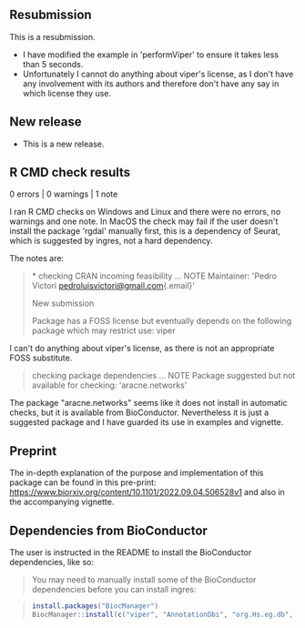## Resubmission
This is a resubmission. 
- I have modified the example in 'performViper' to ensure it takes less than 5 seconds.
- Unfortunately I cannot do anything about viper's license, as I don't have any involvement with its authors and therefore don't have any say in which license they use.


## New release
-   This is a new release.

## R CMD check results

0 errors \| 0 warnings \| 1 note

I ran R CMD checks on Windows and Linux and there were no errors, no warnings and one note. In MacOS the check may fail if the user doesn't install the package 'rgdal' manually first, this is a dependency of Seurat, which is suggested by ingres, not a hard dependency.

The notes are:

> \* checking CRAN incoming feasibility ... NOTE Maintainer: 'Pedro Victori [pedroluisvictori\@gmail.com](mailto:pedroluisvictori@gmail.com){.email}'
>
> New submission
>
> Package has a FOSS license but eventually depends on the following package which may restrict use: viper

I can't do anything about viper's license, as there is not an appropriate FOSS substitute.


> checking package dependencies ... NOTE Package suggested but not available for checking: 'aracne.networks'

The package "aracne.networks" seems like it does not install in automatic checks, but it is available from BioConductor. Nevertheless it is just a suggested package and I have guarded its use in examples and vignette.

## Preprint

The in-depth explanation of the purpose and implementation of this package can be found in this pre-print: <https://www.biorxiv.org/content/10.1101/2022.09.04.506528v1> and also in the accompanying vignette.

## Dependencies from BioConductor

The user is instructed in the README to install the BioConductor dependencies, like so:

> You may need to manually install some of the BioConductor dependencies before you can install ingres:

> ``` r
> install.packages("BiocManager")
> BiocManager::install(c("viper", "AnnotationDbi", "org.Hs.eg.db", "aracne.networks"))
> ```
